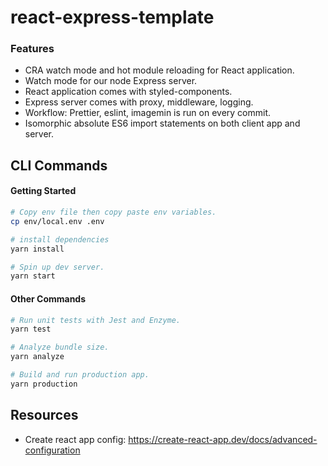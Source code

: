 # react-express-template

### Features
- CRA watch mode and hot module reloading for React application.
- Watch mode for our node Express server.
- React application comes with styled-components.
- Express server comes with proxy, middleware, logging.
- Workflow: Prettier, eslint, imagemin is run on every commit.
- Isomorphic absolute ES6 import statements on both client app and server.

## CLI Commands

#### Getting Started

```bash
# Copy env file then copy paste env variables.
cp env/local.env .env

# install dependencies
yarn install

# Spin up dev server.
yarn start
```

#### Other Commands
```bash
# Run unit tests with Jest and Enzyme.
yarn test

# Analyze bundle size.
yarn analyze

# Build and run production app.
yarn production
```

## Resources
- Create react app config: https://create-react-app.dev/docs/advanced-configuration
